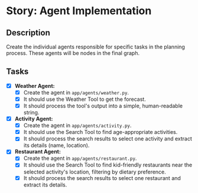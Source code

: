# Story: Agent Implementation

## Description

Create the individual agents responsible for specific tasks in the planning process. These agents will be nodes in the final graph.

## Tasks

- [x] **Weather Agent:**
    - [x] Create the agent in `app/agents/weather.py`.
    - [x] It should use the Weather Tool to get the forecast.
    - [x] It should process the tool's output into a simple, human-readable string.

- [x] **Activity Agent:**
    - [x] Create the agent in `app/agents/activity.py`.
    - [x] It should use the Search Tool to find age-appropriate activities.
    - [x] It should process the search results to select one activity and extract its details (name, location).

- [x] **Restaurant Agent:**
    - [x] Create the agent in `app/agents/restaurant.py`.
    - [x] It should use the Search Tool to find kid-friendly restaurants near the selected activity's location, filtering by dietary preference.
    - [x] It should process the search results to select one restaurant and extract its details.